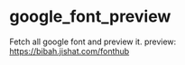 # google_font_preview
Fetch all google font and preview it.
preview: https://bibah.jishat.com/fonthub
